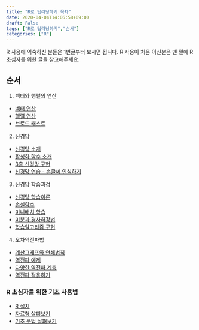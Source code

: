 ```yaml
---
title: "R로 딥러닝하기 목차"
date: 2020-04-04T14:06:58+09:00
draft: False
tags: ["R로 딥러닝하기","순서"]
categories: ["R"]
---
```


R 사용에 익숙하신 분들은 1번글부터 보시면 됩니다. R 사용이 처음 이신분은 맨 밑에 R 초심자를 위한 글을 참고해주세요.

## 순서

1. 벡터와 행렬의 연산

  - [벡터 연산](https://choosunsick.github.io/post/vector_operation/)
  - [행렬 연산](https://choosunsick.github.io/post/matrix_operation/)
  - [브로드 캐스트](https://choosunsick.github.io/post/broadcast_operation/)

2. 신경망

  - [신경망 소개](https://choosunsick.github.io/post/neural_network_intro/)
  - [활성화 함수 소개](https://choosunsick.github.io/post/activation_fuctions/)
  - [3층 신경망 구현](https://choosunsick.github.io/post/softmax_function/)
  - [신경망 연습 - 손글씨 인식하기](https://choosunsick.github.io/post/neural_network_practice/)  

3. 신경망 학습과정

  - [신경망 학습이론](https://choosunsick.github.io/post/neural_network_1/)
  - [손실함수](https://choosunsick.github.io/post/neural_network_2/)
  - [미니배치 학습](https://choosunsick.github.io/post/neural_network_3/)
  - [미분과 경사하강법](https://choosunsick.github.io/post/neural_network_4/)
  - [학습알고리즘 구현](https://choosunsick.github.io/post/neural_network_5/)

4. 오차역전파법

  - [계산그래프와 연쇄법칙](https://choosunsick.github.io/post/neural_network_backward_1/)
  - [역전파 예제](https://choosunsick.github.io/post/neural_network_backward_2/)
  - [다양한 역전파 계층](https://choosunsick.github.io/post/neural_network_backward_3/)
  - [역전파 적용하기](https://choosunsick.github.io/post/neural_network_backward_4/)

### R 초심자를 위한 기초 사용법

  - [R 설치](https://choosunsick.github.io/post/r_install/)
  - [자료형 살펴보기](https://choosunsick.github.io/post/r_structure/)
  - [기초 문법 살펴보기](https://choosunsick.github.io/post/r_programming_grammar/)
